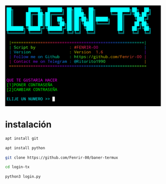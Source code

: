 ![Screenshot](login.png)

# instalación
```bash
apt install git
```
```bash
apt install python
```
```bash
git clone https://github.com/Fenrir-00/baner-termux
```
```bash
cd login-tx
```
```bash
python3 login.py
```
